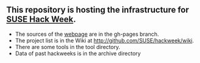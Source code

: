 This repository is hosting the infrastructure for [SUSE Hack Week](http://hackweek.suse.com).
---------------------------------------------------------------------------------------------

* The sources of the [webpage](http://hackweek.suse.com) are in the gh-pages branch.
* The project list is in the Wiki at http://github.com/SUSE/hackweek/wiki.
* There are some tools in the tool directory.
* Data of past hackweeks is in the archive directory
